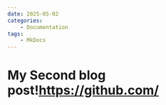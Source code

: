 ```yaml
---
date: 2025-05-02
categories:
    - Documentation
tags:
    - MkDocs
---
```


# My Second blog post!https://github.com/